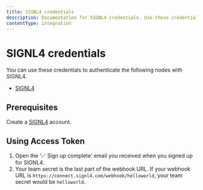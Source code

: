 ```yaml
---
title: SIGNL4 credentials
description: Documentation for SIGNL4 credentials. Use these credentials to authenticate SIGNL4 in n8n, a workflow automation platform.
contentType: integration
---
```


# SIGNL4 credentials

You can use these credentials to authenticate the following nodes with SIGNL4.

- [SIGNL4](/integrations/builtin/app-nodes/n8n-nodes-base.signl4/)

## Prerequisites

Create a [SIGNL4](https://www.signl4.com/) account.

## Using Access Token

1. Open the '✅ Sign up complete' email you received when you signed up for SIGNL4.
2. Your team secret is the last part of the webhook URL. If your webhook URL is `https://connect.signl4.com/webhook/helloworld`, your team secret would be `helloworld`.

